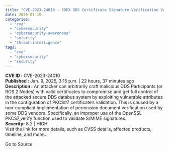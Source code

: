 ```yaml
---
title: "CVE-2023-24010 - BDEX DDS Certificate Signature Verification Vulnerability"
date: 2025-01-10
categories: 
  - "cve"
  - "cybersecurity"
  - "cybersecurity-awareness"
  - "security"
  - "threat-intelligence"
tags: 
  - "cve"
  - "cybersecurity"
  - "security"
---
```


**CVE ID :** CVE-2023-24010  
**Published :** Jan. 9, 2025, 3:15 p.m. | 22 hours, 37 minutes ago  
**Description :** An attacker can arbitrarily craft malicious DDS Participants (or ROS 2 Nodes) with valid certificates to compromise and get full control of the attacked secure DDS databus system by exploiting vulnerable attributes in the configuration of PKCS#7 certificate’s validation. This is caused by a non-compliant implementation of permission document verification used by some DDS vendors. Specifically, an improper use of the OpenSSL PKCS7\_verify function used to validate S/MIME signatures.  
**Severity:** 8.2 | HIGH  
Visit the link for more details, such as CVSS details, affected products, timeline, and more...

Go to Source
